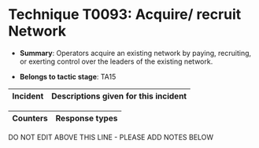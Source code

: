 # Technique T0093: Acquire/ recruit Network

* **Summary**: Operators acquire an existing network by paying, recruiting, or exerting control over the leaders of the existing network. 

* **Belongs to tactic stage**: TA15


| Incident | Descriptions given for this incident |
| -------- | -------------------- |



| Counters | Response types |
| -------- | -------------- |


DO NOT EDIT ABOVE THIS LINE - PLEASE ADD NOTES BELOW